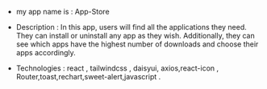  * my app name is : App-Store

 * Description : In this app, users will find all the applications they need. They can install or uninstall any app as they wish. Additionally, they can see which apps have the highest number of downloads and choose their apps accordingly.
  

* Technologies : react , tailwindcss , daisyui, axios,react-icon , Router,toast,rechart,sweet-alert,javascript .
 